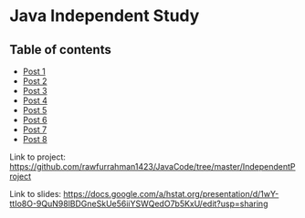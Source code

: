 # Java Independent Study

## Table of contents

+ [Post 1](blog/blog1.md)
+ [Post 2](blog/blog2.md)
+ [Post 3](blog/blog3.md)
+ [Post 4](blog/blog4.md) 
+ [Post 5](blog/blog5.md) 
+ [Post 6](blog/blog6.md) 
+ [Post 7](blog/blog7.md) 
+ [Post 8](blog/blog8.md)


Link to project:
https://github.com/rawfurrahman1423/JavaCode/tree/master/IndependentProject

Link to slides:
https://docs.google.com/a/hstat.org/presentation/d/1wY-ttIo8O-9QuN98lBDGneSkUe56iiYSWQedO7b5KxU/edit?usp=sharing